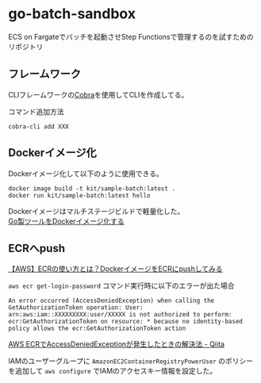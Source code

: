 # go-batch-sandbox
ECS on Fargateでバッチを起動させStep Functionsで管理するのを試すためのリポジトリ

## フレームワーク
CLIフレームワークの[Cobra](https://cobra.dev/)を使用してCLIを作成してる。

コマンド追加方法
```
cobra-cli add XXX
```

## Dockerイメージ化
Dockerイメージ化して以下のように使用できる。
```
docker image build -t kit/sample-batch:latest .
docker run kit/sample-batch:latest hello
```
Dockerイメージはマルチステージビルドで軽量化した。  
[Go製ツールをDockerイメージ化する](https://zenn.dev/kyoh86/articles/0561dd14d9dc1e572427)

## ECRへpush
[【AWS】ECRの使い方とは？DockerイメージをECRにpushしてみる](https://engineer-ninaritai.com/aws-ecr-use/)

`aws ecr get-login-password` コマンド実行時に以下のエラーが出た場合
```
An error occurred (AccessDeniedException) when calling the GetAuthorizationToken operation: User: arn:aws:iam::XXXXXXXXX:user/XXXXX is not authorized to perform: ecr:GetAuthorizationToken on resource: * because no identity-based policy allows the ecr:GetAuthorizationToken action
```
[AWS ECRでAccessDeniedExceptionが発生したときの解決法 - Qiita](https://qiita.com/yuki_0920/items/d78f5bd3c14c4dd12774)

IAMのユーザーグループに `AmazonEC2ContainerRegistryPowerUser` のポリシーを追加して `aws configure` でIAMのアクセスキー情報を設定した。
